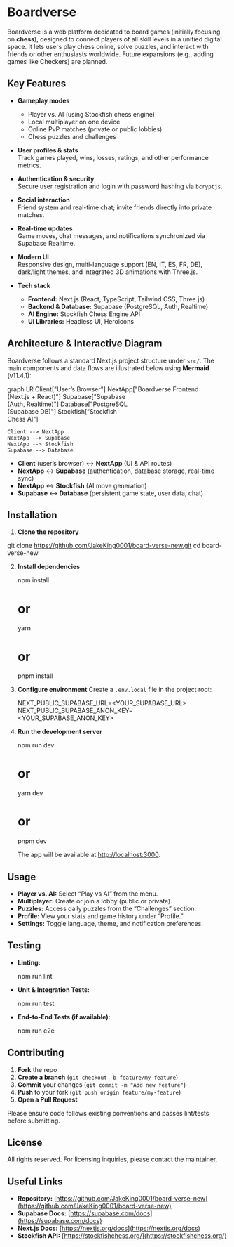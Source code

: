 # Boardverse

Boardverse is a web platform dedicated to board games (initially focusing on **chess**), designed to connect players of all skill levels in a unified digital space. It lets users play chess online, solve puzzles, and interact with friends or other enthusiasts worldwide. Future expansions (e.g., adding games like Checkers) are planned.

## Key Features

- **Gameplay modes**  
  - Player vs. AI (using Stockfish chess engine)  
  - Local multiplayer on one device  
  - Online PvP matches (private or public lobbies)  
  - Chess puzzles and challenges

- **User profiles & stats**  
  Track games played, wins, losses, ratings, and other performance metrics.

- **Authentication & security**  
  Secure user registration and login with password hashing via `bcryptjs`.

- **Social interaction**  
  Friend system and real-time chat; invite friends directly into private matches.

- **Real-time updates**  
  Game moves, chat messages, and notifications synchronized via Supabase Realtime.

- **Modern UI**  
  Responsive design, multi-language support (EN, IT, ES, FR, DE), dark/light themes, and integrated 3D animations with Three.js.

- **Tech stack**  
  - **Frontend:** Next.js (React, TypeScript, Tailwind CSS, Three.js)  
  - **Backend & Database:** Supabase (PostgreSQL, Auth, Realtime)  
  - **AI Engine:** Stockfish Chess Engine API  
  - **UI Libraries:** Headless UI, Heroicons

## Architecture & Interactive Diagram

Boardverse follows a standard Next.js project structure under `src/`. The main components and data flows are illustrated below using **Mermaid** (v11.4.1):

graph LR
    Client["User’s Browser"]
    NextApp["Boardverse Frontend<br>(Next.js + React)"]
    Supabase["Supabase<br>(Auth, Realtime)"]
    Database["PostgreSQL<br>(Supabase DB)"]
    Stockfish["Stockfish<br>Chess AI"]

    Client --> NextApp
    NextApp --> Supabase
    NextApp --> Stockfish
    Supabase --> Database

* **Client** (user’s browser) ↔ **NextApp** (UI & API routes)
* **NextApp** ↔ **Supabase** (authentication, database storage, real-time sync)
* **NextApp** ↔ **Stockfish** (AI move generation)
* **Supabase** ↔ **Database** (persistent game state, user data, chat)

## Installation

1. **Clone the repository**

  git clone https://github.com/JakeKing0001/board-verse-new.git
  cd board-verse-new

2. **Install dependencies**

   npm install
   # or
   yarn
   # or
   pnpm install

3. **Configure environment**
   Create a `.env.local` file in the project root:

   NEXT_PUBLIC_SUPABASE_URL=<YOUR_SUPABASE_URL>
   NEXT_PUBLIC_SUPABASE_ANON_KEY=<YOUR_SUPABASE_ANON_KEY>

4. **Run the development server**

   npm run dev
   # or
   yarn dev
   # or
   pnpm dev

   The app will be available at [http://localhost:3000](http://localhost:3000).

## Usage

* **Player vs. AI:** Select “Play vs AI” from the menu.
* **Multiplayer:** Create or join a lobby (public or private).
* **Puzzles:** Access daily puzzles from the “Challenges” section.
* **Profile:** View your stats and game history under “Profile.”
* **Settings:** Toggle language, theme, and notification preferences.

## Testing

* **Linting:**

  npm run lint

* **Unit & Integration Tests:**

  npm run test

* **End-to-End Tests (if available):**

  npm run e2e


## Contributing

1. **Fork** the repo
2. **Create a branch** (`git checkout -b feature/my-feature`)
3. **Commit** your changes (`git commit -m "Add new feature"`)
4. **Push** to your fork (`git push origin feature/my-feature`)
5. **Open a Pull Request**

Please ensure code follows existing conventions and passes lint/tests before submitting.

## License

All rights reserved. For licensing inquiries, please contact the maintainer.

## Useful Links

* **Repository:** [https://github.com/JakeKing0001/board-verse-new](https://github.com/JakeKing0001/board-verse-new)
* **Supabase Docs:** [https://supabase.com/docs](https://supabase.com/docs)
* **Next.js Docs:** [https://nextjs.org/docs](https://nextjs.org/docs)
* **Stockfish API:** [https://stockfishchess.org/](https://stockfishchess.org/)